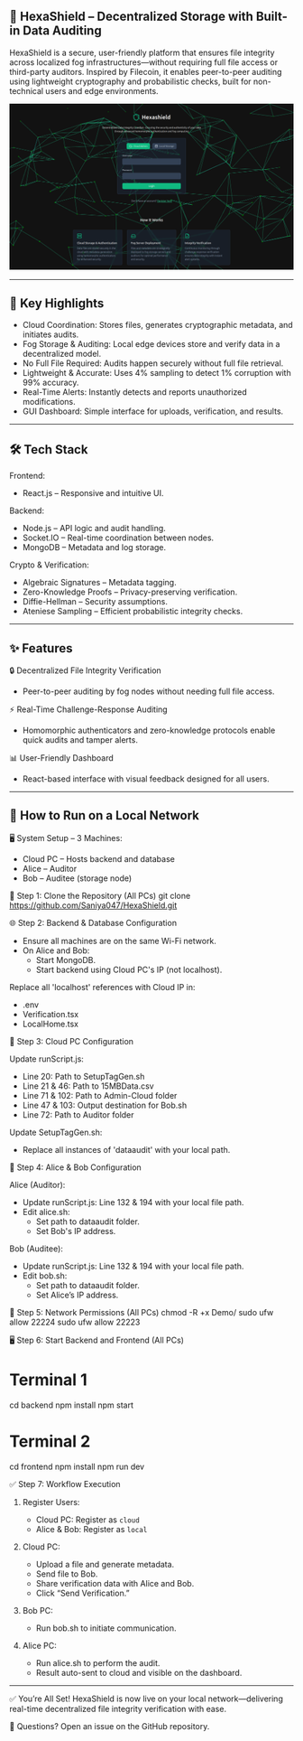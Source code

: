 ## 🔐 HexaShield – Decentralized Storage with Built-in Data Auditing

HexaShield is a secure, user-friendly platform that ensures file integrity across localized fog infrastructures—without requiring full file access or third-party auditors. Inspired by Filecoin, it enables peer-to-peer auditing using lightweight cryptography and probabilistic checks, built for non-technical users and edge environments.

![Dashboard Screenshot](./assets/home.png)

---

## 🚀 Key Highlights

- Cloud Coordination: Stores files, generates cryptographic metadata, and initiates audits.
- Fog Storage & Auditing: Local edge devices store and verify data in a decentralized model.
- No Full File Required: Audits happen securely without full file retrieval.
- Lightweight & Accurate: Uses 4% sampling to detect 1% corruption with 99% accuracy.
- Real-Time Alerts: Instantly detects and reports unauthorized modifications.
- GUI Dashboard: Simple interface for uploads, verification, and results.

---

## 🛠️ Tech Stack

Frontend:
- React.js – Responsive and intuitive UI.

Backend:
- Node.js – API logic and audit handling.
- Socket.IO – Real-time coordination between nodes.
- MongoDB – Metadata and log storage.

Crypto & Verification:
- Algebraic Signatures – Metadata tagging.
- Zero-Knowledge Proofs – Privacy-preserving verification.
- Diffie-Hellman – Security assumptions.
- Ateniese Sampling – Efficient probabilistic integrity checks.

---

## ✨ Features

🔒 Decentralized File Integrity Verification
- Peer-to-peer auditing by fog nodes without needing full file access.

⚡ Real-Time Challenge-Response Auditing
- Homomorphic authenticators and zero-knowledge protocols enable quick audits and tamper alerts.

📊 User-Friendly Dashboard
- React-based interface with visual feedback designed for all users.

---

## 🚀 How to Run on a Local Network

🖥️ System Setup – 3 Machines:
- Cloud PC – Hosts backend and database
- Alice – Auditor
- Bob – Auditee (storage node)

🔁 Step 1: Clone the Repository (All PCs)
git clone https://github.com/Saniya047/HexaShield.git

🌐 Step 2: Backend & Database Configuration
- Ensure all machines are on the same Wi-Fi network.
- On Alice and Bob:
  - Start MongoDB.
  - Start backend using Cloud PC's IP (not localhost).

Replace all 'localhost' references with Cloud IP in:
- .env
- Verification.tsx
- LocalHome.tsx

📁 Step 3: Cloud PC Configuration

Update runScript.js:
- Line 20: Path to SetupTagGen.sh
- Line 21 & 46: Path to 15MBData.csv
- Line 71 & 102: Path to Admin-Cloud folder
- Line 47 & 103: Output destination for Bob.sh
- Line 72: Path to Auditor folder

Update SetupTagGen.sh:
- Replace all instances of 'dataaudit' with your local path.

📁 Step 4: Alice & Bob Configuration

Alice (Auditor):
- Update runScript.js: Line 132 & 194 with your local file path.
- Edit alice.sh:
  - Set path to dataaudit folder.
  - Set Bob's IP address.

Bob (Auditee):
- Update runScript.js: Line 132 & 194 with your local file path.
- Edit bob.sh:
  - Set path to dataaudit folder.
  - Set Alice’s IP address.

🔐 Step 5: Network Permissions (All PCs)
chmod -R +x Demo/
sudo ufw allow 22224
sudo ufw allow 22223

🖥️ Step 6: Start Backend and Frontend (All PCs)
# Terminal 1
cd backend
npm install
npm start

# Terminal 2
cd frontend
npm install
npm run dev

✅ Step 7: Workflow Execution

1. Register Users:
   - Cloud PC: Register as `cloud`
   - Alice & Bob: Register as `local`

2. Cloud PC:
   - Upload a file and generate metadata.
   - Send file to Bob.
   - Share verification data with Alice and Bob.
   - Click “Send Verification.”

3. Bob PC:
   - Run bob.sh to initiate communication.

4. Alice PC:
   - Run alice.sh to perform the audit.
   - Result auto-sent to cloud and visible on the dashboard.

---

✅ You’re All Set!
HexaShield is now live on your local network—delivering real-time decentralized file integrity verification with ease.

📌 Questions? Open an issue on the GitHub repository.
